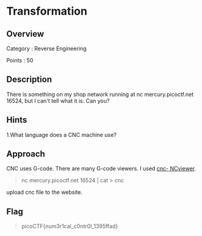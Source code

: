 # Transformation

## Overview
Category : Reverse Engineering

Points : 50

## Description

There is something on my shop network running at nc mercury.picoctf.net 16524, but I can't tell what it is. Can you?

## Hints

1.What language does a CNC machine use?

## Approach
CNC uses G-code. There are many G-code viewers. I used [cnc- NCviewer](https://ncviewer.com/). 
 
 >nc mercury.picoctf.net 16524 | cat > cnc

upload cnc file to the website.

## Flag

> picoCTF{num3r1cal_c0ntr0l_1395ffad}
